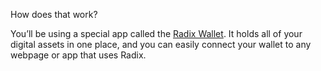 How does that work?

You’ll be using a special app called the [Radix Wallet](?glossaryAnchor=radixwallet). It holds all of your digital assets in one place, and you can easily connect your wallet to any webpage or app that uses Radix.
